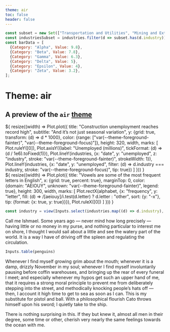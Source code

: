 ```yaml
---
theme: air
toc: false
header: false
---
```


<style>
#observablehq-sidebar-toggle {display: none;}
</style>


```js
const subset = new Set(["Transportation and Utilities", "Mining and Extraction", "Finance", "Agriculture", "Information"]);
const industriesSubset = industries.filter(d => subset.has(d.industry));
const barData = [
  {Category: "Alpha", Value: 9.8},
  {Category: "Beta", Value: 7.8},
  {Category: "Gamma", Value: 6.3},
  {Category: "Delta", Value: 5},
  {Category: "Epsilon", Value: 4},
  {Category: "Zeta", Value: 3.2},
];
```

# Theme: air
## A preview of the `air` [theme](../themes)

<div class="grid grid-cols-2">
  <div class="card">${
    resize((width) => Plot.plot({
      title: "Construction unemployment reaches record high",
      subtitle: "And it’s not just seasonal variation",
      y: {grid: true, transform: (d) => d * 1000},
      color: {range: ["var(--theme-foreground-fainter)", "var(--theme-foreground-focus)"]},
      height: 320,
      width,
      marks: [
        Plot.ruleY([0]),
        Plot.axisY({label: "Unemployed (millions)", tickFormat: (d) => (d / 1e6).toFixed(1)}),
        Plot.lineY(industries, {x: "date", y: "unemployed", z: "industry", stroke: "var(--theme-foreground-fainter)", strokeWidth: 1}),
        Plot.lineY(industries, {x: "date", y: "unemployed", filter: (d) => d.industry === industry, stroke: "var(--theme-foreground-focus)", tip: true})
      ]
    }))
  }</div>
  <div class="card">${
    resize((width) => Plot.plot({
      title: "Vowels are some of the most frequent letters in English",
      x: {grid: true, percent: true},
      marginTop: 0,
      color: {domain: "AEIOUY", unknown: "var(--theme-foreground-fainter)", legend: true},
      height: 300,
      width,
      marks: [
        Plot.rectX(alphabet, {x: "frequency", y: "letter", fill: (d) => /[aeiouy]/i.test(d.letter) ? d.letter : "other", sort: {y: "-x"}, tip: {format: {x: true, y: true}}}),
        Plot.ruleX([0])
      ]
    }))
  }</div>
</div>

```js
const industry = view(Inputs.select(industries.map((d) => d.industry), {unique: true, sort: true, label: "Industry", value: "Construction"}));
```

Call me Ishmael. Some years ago — never mind how long precisely — having little or no money in my purse, and nothing particular to interest me on shore, I thought I would sail about a little and see the watery part of the world. It is a way I have of driving off the spleen and regulating the circulation.

```js
Inputs.table(penguins)
```

Whenever I find myself growing grim about the mouth; whenever it is a damp, drizzly November in my soul; whenever I find myself involuntarily pausing before coffin warehouses, and bringing up the rear of every funeral I meet; and especially whenever my hypos get such an upper hand of me, that it requires a strong moral principle to prevent me from deliberately stepping into the street, and methodically knocking people’s hats off — then, I account it high time to get to sea as soon as I can. This is my substitute for pistol and ball. With a philosophical flourish Cato throws himself upon his sword; I quietly take to the ship.

There is nothing surprising in this. If they but knew it, almost all men in their degree, some time or other, cherish very nearly the same feelings towards the ocean with me.